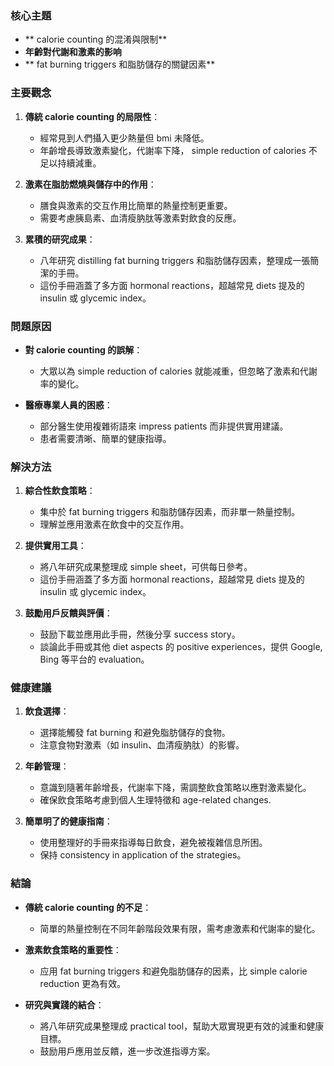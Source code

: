 ### 核心主題
- ** calorie counting 的混淆與限制**
- **年齡對代謝和激素的影响**
- ** fat burning triggers 和脂肪儲存的關鍵因素**

### 主要觀念
1. **傳統 calorie counting 的局限性**：
   - 經常見到人們攝入更少熱量但 bmi 未降低。
   - 年齡增長導致激素變化，代謝率下降， simple reduction of calories 不足以持續減重。

2. **激素在脂肪燃燒與儲存中的作用**：
   - 膳食與激素的交互作用比簡單的熱量控制更重要。
   - 需要考慮胰島素、血清瘦肭肽等激素對飲食的反應。

3. **累積的研究成果**：
   - 八年研究 distilling fat burning triggers 和脂肪儲存因素，整理成一張簡潔的手冊。
   - 這份手冊涵蓋了多方面 hormonal reactions，超越常見 diets 提及的 insulin 或 glycemic index。

### 問題原因
- **對 calorie counting 的誤解**：
  - 大眾以為 simple reduction of calories 就能减重，但忽略了激素和代謝率的變化。
  
- **醫療專業人員的困惑**：
  - 部分醫生使用複雜術語來 impress patients 而非提供實用建議。
  - 患者需要清晰、簡單的健康指導。

### 解決方法
1. **綜合性飲食策略**：
   - 集中於 fat burning triggers 和脂肪儲存因素，而非單一熱量控制。
   - 理解並應用激素在飲食中的交互作用。

2. **提供實用工具**：
   - 將八年研究成果整理成 simple sheet，可供每日參考。
   - 這份手冊涵蓋了多方面 hormonal reactions，超越常見 diets 提及的 insulin 或 glycemic index。

3. **鼓勵用戶反饋與評價**：
   - 鼓励下載並應用此手冊，然後分享 success story。
   - 談論此手冊或其他 diet aspects 的 positive experiences，提供 Google, Bing 等平台的 evaluation。

### 健康建議
1. **飲食選擇**：
   - 選擇能觸發 fat burning 和避免脂肪儲存的食物。
   - 注意食物對激素（如 insulin、血清瘦肭肽）的影響。

2. **年齡管理**：
   - 意識到隨著年齡增長，代謝率下降，需調整飲食策略以應對激素變化。
   - 確保飲食策略考慮到個人生理特徵和 age-related changes.

3. **簡單明了的健康指南**：
   - 使用整理好的手冊來指導每日飲食，避免被複雜信息所困。
   - 保持 consistency in application of the strategies。

### 結論
- **傳統 calorie counting 的不足**：
  - 简單的熱量控制在不同年齡階段效果有限，需考慮激素和代謝率的變化。

- **激素飲食策略的重要性**：
  - 应用 fat burning triggers 和避免脂肪儲存的因素，比 simple calorie reduction 更為有效。

- **研究與實踐的結合**：
  - 將八年研究成果整理成 practical tool，幫助大眾實現更有效的減重和健康目標。
  - 鼓励用戶應用並反饋，進一步改進指導方案。